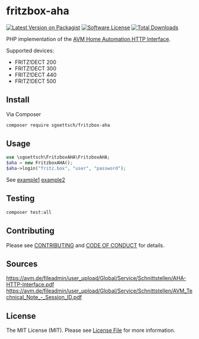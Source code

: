 # fritzbox-aha

[![Latest Version on Packagist][ico-version]][link-packagist]
[![Software License][ico-license]](LICENSE.md)
[![Total Downloads][ico-downloads]][link-downloads]

PHP implementation of the [AVM Home Automation HTTP Interface](https://avm.de/fileadmin/user_upload/Global/Service/Schnittstellen/AHA-HTTP-Interface.pdf).

Supported devices:

* FRITZ!DECT 200
* FRITZ!DECT 300
* FRITZ!DECT 440
* FRITZ!DECT 500

## Install

Via Composer

``` bash
composer require sgoettsch/fritzbox-aha
```

## Usage

``` php
use \sgoettsch\FritzboxAHA\FritzboxAHA;
$aha = new FritzboxAHA();
$aha->login("fritz.box", "user", "password");
```

See [example1](examples/example1.php) [example2](examples/example2.php)

## Testing

``` bash
composer test:all
```

## Contributing

Please see [CONTRIBUTING](CONTRIBUTING.md) and [CODE OF CONDUCT](CODE_OF_CONDUCT.md) for details.

## Sources

https://avm.de/fileadmin/user_upload/Global/Service/Schnittstellen/AHA-HTTP-Interface.pdf
https://avm.de/fileadmin/user_upload/Global/Service/Schnittstellen/AVM_Technical_Note_-_Session_ID.pdf

## License

The MIT License (MIT). Please see [License File](LICENSE.md) for more information.

[ico-version]: https://img.shields.io/packagist/v/sgoettsch/fritzbox-aha.svg?style=flat-square
[ico-license]: https://img.shields.io/badge/license-MIT-brightgreen.svg?style=flat-square
[ico-downloads]: https://img.shields.io/packagist/dt/sgoettsch/fritzbox-aha.svg?style=flat-square

[link-packagist]: https://packagist.org/packages/sgoettsch/fritzbox-aha
[link-downloads]: https://packagist.org/packages/sgoettsch/fritzbox-aha
